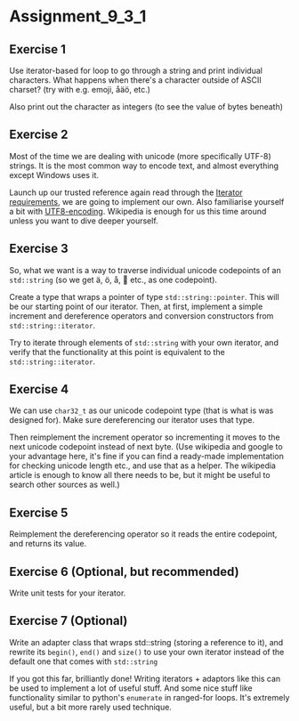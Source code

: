 # Assignment_9_3_1

## Exercise 1

Use iterator-based for loop to go through a string and print individual
characters. What happens when there's a character outside of ASCII charset?
(try with e.g. emoji, åäö, etc.)

Also print out the character as integers (to see the value of bytes beneath)

## Exercise 2

Most of the time we are dealing with unicode (more specifically UTF-8) strings.
It is the most common way to encode text, and almost everything
except Windows uses it.

Launch up our trusted reference again read through the [Iterator
requirements](https://en.cppreference.com/w/cpp/named_req/Iterator), we are
going to implement our own. Also familiarise yourself a bit with
[UTF8-encoding](https://en.wikipedia.org/wiki/UTF-8).
Wikipedia is enough for us this time around unless you want to dive deeper
yourself.

## Exercise 3

So, what we want is a way to traverse individual unicode codepoints of an
`std::string` (so we get ä, ö, å, 🍍 etc., as one codepoint).

Create a type that wraps a pointer of type `std::string::pointer`.
This will be our starting point of our iterator.  Then, at first, implement a
simple increment and dereference operators and conversion constructors
from `std::string::iterator`.

Try to iterate through elements of `std::string` with your own iterator, and
verify that the functionality at this point is equivalent to
the `std::string::iterator`.

## Exercise 4

We can use `char32_t` as our unicode codepoint type (that is what is was designed
for). Make sure dereferencing our iterator uses that type.

Then reimplement the increment operator so incrementing it moves to the next
unicode codepoint instead of next byte.  (Use wikipedia and google to your
advantage here, it's fine if you can find a ready-made implementation for
checking unicode length etc., and use that as a helper.  The wikipedia article
is enough to know all there needs to be, but it might be useful to search other
sources as well.)

## Exercise 5

Reimplement the dereferencing operator so it reads the entire codepoint,
and returns its value.

## Exercise 6 (Optional, but recommended)

Write unit tests for your iterator.

## Exercise 7 (Optional)

Write an adapter class that wraps std::string (storing a reference to it), and
rewrite its `begin()`, `end()` and `size()` to use your own iterator instead of the
default one that comes with `std::string`

If you got this far, brilliantly done!  Writing iterators + adaptors like this
can be used to implement a lot of useful stuff.  And some nice stuff like
functionality similar to python's `enumerate` in ranged-for loops.  It's extremely
useful, but a bit more rarely used technique.
